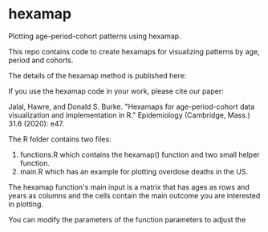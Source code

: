 # hexamap
Plotting age-period-cohort patterns using hexamap. 

This repo contains code to create hexamaps for visualizing patterns by age, period and cohorts. 

The details of the hexamap method is published here: 


If you use the hexamap code in your work, please cite our paper:

Jalal, Hawre, and Donald S. Burke. "Hexamaps for age-period-cohort data visualization and implementation in R." Epidemiology (Cambridge, Mass.) 31.6 (2020): e47.

The R folder contains two files:
1. functions.R which contains the hexamap() function and two small helper function.
2. main.R which has an example for plotting overdose deaths in the US.

The hexamap function's main input is a matrix that has ages as rows and years as columns and the cells contain the main outcome you are interested in plotting.

You can modify the parameters of the function parameters to adjust the 
